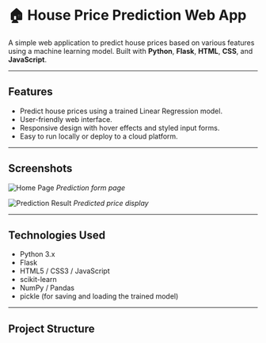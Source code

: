 # 🏠 House Price Prediction Web App

A simple web application to predict house prices based on various features using a machine learning model. Built with **Python**, **Flask**, **HTML**, **CSS**, and **JavaScript**.

---

## Features

- Predict house prices using a trained Linear Regression model.
- User-friendly web interface.
- Responsive design with hover effects and styled input forms.
- Easy to run locally or deploy to a cloud platform.

---

## Screenshots

![Home Page](<img width="1877" height="1011" alt="image2" src="https://github.com/user-attachments/assets/1241e3d3-020b-409d-a967-a14f758ba326" />
)
*Prediction form page*

![Prediction Result](<img width="1831" height="1004" alt="image1" src="https://github.com/user-attachments/assets/87107db3-9db3-400d-b387-9b5a53604715" />
)
*Predicted price display*

---

## Technologies Used

- Python 3.x
- Flask
- HTML5 / CSS3 / JavaScript
- scikit-learn
- NumPy / Pandas
- pickle (for saving and loading the trained model)

---

## Project Structure


